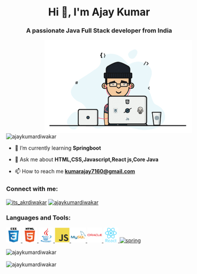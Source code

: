 <h1 align="center">Hi 👋, I'm Ajay Kumar</h1>
<h3 align="center">A passionate Java Full Stack developer from India</h3>

<img align="right" alt="coding" width="400" src="https://raw.githubusercontent.com/kvssankar/kvssankar/main/programmer.gif"/>

<p align="left"> <img src="https://komarev.com/ghpvc/?username=ajaykumardiwakar&label=Profile%20views&color=0e75b6&style=flat" alt="ajaykumardiwakar" /> </p>

- 🌱 I’m currently learning **Springboot**

- 💬 Ask me about **HTML,CSS,Javascript,React js,Core Java**

- 📫 How to reach me **kumarajay7160@gmail.com**

<h3 align="left">Connect with me:</h3>
<p align="left">
<a href="https://instagram.com/its_akrdiwakar" target="blank"><img align="center" src="https://raw.githubusercontent.com/rahuldkjain/github-profile-readme-generator/master/src/images/icons/Social/instagram.svg" alt="its_akrdiwakar" height="30" width="40" /></a>
<a href="https://www.leetcode.com/ajaykumardiwakar" target="blank"><img align="center" src="https://raw.githubusercontent.com/rahuldkjain/github-profile-readme-generator/master/src/images/icons/Social/leet-code.svg" alt="ajaykumardiwakar" height="30" width="40" /></a>
</p>

<h3 align="left">Languages and Tools:</h3>
<p align="left"> <a href="https://www.w3schools.com/css/" target="_blank" rel="noreferrer"> <img src="https://raw.githubusercontent.com/devicons/devicon/master/icons/css3/css3-original-wordmark.svg" alt="css3" width="40" height="40"/> </a> <a href="https://www.w3.org/html/" target="_blank" rel="noreferrer"> <img src="https://raw.githubusercontent.com/devicons/devicon/master/icons/html5/html5-original-wordmark.svg" alt="html5" width="40" height="40"/> </a> <a href="https://www.java.com" target="_blank" rel="noreferrer"> <img src="https://raw.githubusercontent.com/devicons/devicon/master/icons/java/java-original.svg" alt="java" width="40" height="40"/> </a> <a href="https://developer.mozilla.org/en-US/docs/Web/JavaScript" target="_blank" rel="noreferrer"> <img src="https://raw.githubusercontent.com/devicons/devicon/master/icons/javascript/javascript-original.svg" alt="javascript" width="40" height="40"/> </a> <a href="https://www.mysql.com/" target="_blank" rel="noreferrer"> <img src="https://raw.githubusercontent.com/devicons/devicon/master/icons/mysql/mysql-original-wordmark.svg" alt="mysql" width="40" height="40"/> </a> <a href="https://www.oracle.com/" target="_blank" rel="noreferrer"> <img src="https://raw.githubusercontent.com/devicons/devicon/master/icons/oracle/oracle-original.svg" alt="oracle" width="40" height="40"/> </a> <a href="https://reactjs.org/" target="_blank" rel="noreferrer"> <img src="https://raw.githubusercontent.com/devicons/devicon/master/icons/react/react-original-wordmark.svg" alt="react" width="40" height="40"/> </a> <a href="https://spring.io/" target="_blank" rel="noreferrer"> <img src="https://www.vectorlogo.zone/logos/springio/springio-icon.svg" alt="spring" width="40" height="40"/> </a> </p>

<p><img align="center" src="https://github-readme-stats.vercel.app/api/top-langs?username=ajaykumardiwakar&show_icons=true&locale=en&layout=compact" alt="ajaykumardiwakar" /></p>
<p><img align="center" src="https://github-readme-streak-stats.herokuapp.com/?user=ajaykumardiwakar&" alt="ajaykumardiwakar" /></p>

